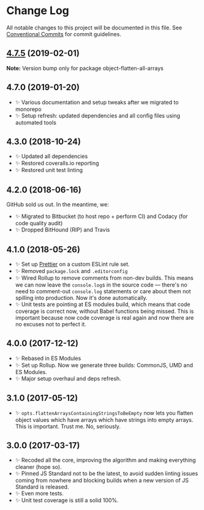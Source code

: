 # Change Log

All notable changes to this project will be documented in this file.
See [Conventional Commits](https://conventionalcommits.org) for commit guidelines.

## [4.7.5](https://gitlab.com/codsen/codsen/compare/object-flatten-all-arrays@4.7.4...object-flatten-all-arrays@4.7.5) (2019-02-01)

**Note:** Version bump only for package object-flatten-all-arrays





## 4.7.0 (2019-01-20)

* ✨ Various documentation and setup tweaks after we migrated to monorepo
* ✨ Setup refresh: updated dependencies and all config files using automated tools

## 4.3.0 (2018-10-24)

* ✨ Updated all dependencies
* ✨ Restored coveralls.io reporting
* ✨ Restored unit test linting

## 4.2.0 (2018-06-16)

GitHub sold us out. In the meantime, we:

* ✨ Migrated to Bitbucket (to host repo + perform CI) and Codacy (for code quality audit)
* ✨ Dropped BitHound (RIP) and Travis

## 4.1.0 (2018-05-26)

* ✨ Set up [Prettier](https://prettier.io) on a custom ESLint rule set.
* ✨ Removed `package.lock` and `.editorconfig`
* ✨ Wired Rollup to remove comments from non-dev builds. This means we can now leave the `console.log`s in the source code — there's no need to comment-out `console.log` statements or care about them not spilling into production. Now it's done automatically.
* ✨ Unit tests are pointing at ES modules build, which means that code coverage is correct now, without Babel functions being missed. This is important because now code coverage is real again and now there are no excuses not to perfect it.

## 4.0.0 (2017-12-12)

* ✨ Rebased in ES Modules
* ✨ Set up Rollup. Now we generate three builds: CommonJS, UMD and ES Modules.
* ✨ Major setup overhaul and deps refresh.

## 3.1.0 (2017-05-12)

* ✨ `opts.flattenArraysContainingStringsToBeEmpty` now lets you flatten object values which have arrays which have strings into empty arrays. This is important. Trust me. No, seriously.

## 3.0.0 (2017-03-17)

* ✨ Recoded all the core, improving the algorithm and making everything cleaner (hope so).
* ✨ Pinned JS Standard not to be the latest, to avoid sudden linting issues coming from nowhere and blocking builds when a new version of JS Standard is released.
* ✨ Even more tests.
* ✨ Unit test coverage is still a solid 100%.
